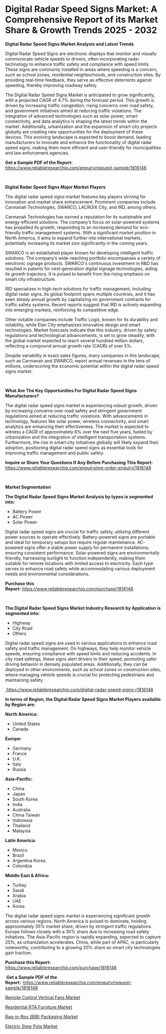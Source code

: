 <p><h1>Digital Radar Speed Signs Market: A Comprehensive Report of its Market Share & Growth Trends 2025 - 2032</h1></p><p><strong>Digital Radar Speed Signs Market Analysis and Latest Trends</strong></p>
<p><p>Digital Radar Speed Signs are electronic displays that monitor and visually communicate vehicle speeds to drivers, often incorporating radar technology to enhance traffic safety and compliance with speed limits. These signs are commonly installed in areas where speeding is a concern, such as school zones, residential neighborhoods, and construction sites. By providing real-time feedback, they serve as effective deterrents against speeding, thereby improving roadway safety.</p><p>The Digital Radar Speed Signs Market is anticipated to grow significantly, with a projected CAGR of 4.7% during the forecast period. This growth is driven by increasing traffic congestion, rising concerns over road safety, and government initiatives aimed at reducing traffic violations. The integration of advanced technologies such as solar power, smart connectivity, and data analytics is shaping the latest trends within the market. Additionally, urbanization and the expansion of smart city projects globally are creating new opportunities for the deployment of these devices. This evolving landscape is expected to boost demand, leading manufacturers to innovate and enhance the functionality of digital radar speed signs, making them more efficient and user-friendly for municipalities and law enforcement agencies.</p></p>
<p><strong>Get a Sample PDF of the Report:&nbsp;</strong> <a href="https://www.reliableresearchiq.com/enquiry/request-sample/1816148?utm_campaign=104&utm_medium=2&utm_source=Github&utm_content=ia&utm_term=10022025&utm_id=digital-radar-speed-signs">https://www.reliableresearchiq.com/enquiry/request-sample/1816148</a></p>
<p>&nbsp;</p>
<p><strong>Digital Radar Speed Signs Major Market Players</strong></p>
<p><p>The digital radar speed signs market features key players striving for innovation and market share enhancement. Prominent companies include Carmanah Technologies, SWARCO, LACROIX City, and IRD, among others. </p><p>Carmanah Technologies has earned a reputation for its sustainable and energy-efficient solutions. The company’s focus on solar-powered systems has propelled its growth, responding to an increasing demand for eco-friendly traffic management systems. With a significant market position in North America, it aims to expand further into international markets, potentially increasing its market size significantly in the coming years.</p><p>SWARCO is an established player known for developing intelligent traffic solutions. The company’s wide-reaching portfolio encompasses a variety of electronic signage products. SWARCO's continuous investment in R&D has resulted in patents for next-generation digital signage technologies, aiding its growth trajectory. It is poised to benefit from the rising emphasis on smart city infrastructure.</p><p>IRD specializes in high-tech solutions for traffic management, including digital radar signs. Its global footprint spans multiple countries, and it has seen steady annual growth by capitalizing on government contracts for traffic safety systems. Recent reports suggest that IRD is actively expanding into emerging markets, reinforcing its competitive edge.</p><p>Other notable companies include Traffic Logix, known for its durability and reliability, while Elan City emphasizes innovative design and smart technologies. Market forecasts indicate that this industry, driven by safety regulations and technological advancements, is set to grow steadily, with the global market expected to reach several hundred million dollars, reflecting a compound annual growth rate (CAGR) of over 5%.</p><p>Despite variability in exact sales figures, many companies in this landscape, such as Carmanah and SWARCO, report annual revenues in the tens of millions, underscoring the economic potential within the digital radar speed signs market.</p></p>
<p>&nbsp;</p>
<p><strong>What Are The Key Opportunities For Digital Radar Speed Signs Manufacturers?</strong></p>
<p><p>The digital radar speed signs market is experiencing robust growth, driven by increasing concerns over road safety and stringent government regulations aimed at reducing traffic violations. With advancements in technology, features like solar power, wireless connectivity, and smart analytics are enhancing their effectiveness. The market is expected to witness a CAGR of approximately 8% over the next five years, fueled by urbanization and the integration of intelligent transportation systems. Furthermore, the rise in smart city initiatives globally will likely expand their adoption, positioning digital radar speed signs as essential tools for improving traffic management and public safety.</p></p>
<p><strong>Inquire or Share Your Questions If Any Before Purchasing This Report:</strong> <a href="https://www.reliableresearchiq.com/enquiry/pre-order-enquiry/1816148?utm_campaign=104&utm_medium=2&utm_source=Github&utm_content=ia&utm_term=10022025&utm_id=digital-radar-speed-signs">https://www.reliableresearchiq.com/enquiry/pre-order-enquiry/1816148</a></p>
<p>&nbsp;</p>
<p><strong>Market Segmentation</strong></p>
<p><strong>The Digital Radar Speed Signs Market Analysis by types is segmented into:</strong></p>
<p><ul><li>Battery Power</li><li>AC Power</li><li>Solar Power</li></ul></p>
<p><p>Digital radar speed signs are crucial for traffic safety, utilizing different power sources to operate effectively. Battery-powered signs are portable and ideal for temporary setups but require regular maintenance. AC-powered signs offer a stable power supply for permanent installations, ensuring consistent performance. Solar-powered signs are environmentally friendly, harnessing sunlight to function independently, making them suitable for remote locations with limited access to electricity. Each type serves to enhance road safety while accommodating various deployment needs and environmental considerations.</p></p>
<p><strong>Purchase this Report:&nbsp;</strong><a href="https://www.reliableresearchiq.com/purchase/1816148?utm_campaign=104&utm_medium=2&utm_source=Github&utm_content=ia&utm_term=10022025&utm_id=digital-radar-speed-signs">https://www.reliableresearchiq.com/purchase/1816148</a></p>
<p>&nbsp;</p>
<p><strong>The Digital Radar Speed Signs Market Industry Research by Application is segmented into:</strong></p>
<p><ul><li>Highway</li><li>City Road</li><li>Others</li></ul></p>
<p><p>Digital radar speed signs are used in various applications to enhance road safety and traffic management. On highways, they help monitor vehicle speeds, ensuring compliance with speed limits and reducing accidents. In city road settings, these signs alert drivers to their speed, promoting safer driving behavior in densely populated areas. Additionally, they can be deployed in other environments, such as school zones or construction sites, where managing vehicle speeds is crucial for protecting pedestrians and maintaining safety.</p></p>
<p><a href="https://www.reliableresearchiq.com/digital-radar-speed-signs-r1816148?utm_campaign=104&utm_medium=2&utm_source=Github&utm_content=ia&utm_term=10022025&utm_id=digital-radar-speed-signs">&nbsp;https://www.reliableresearchiq.com/digital-radar-speed-signs-r1816148</a></p>
<p><strong>In terms of Region, the Digital Radar Speed Signs Market Players available by Region are:</strong></p>
<p>
    <p> <strong> North America: </strong>
        <ul>
            <li>United States</li>
            <li>Canada</li>
        </ul>
        </p> 
    <p> <strong> Europe: </strong>
        <ul>
            <li>Germany</li>
            <li>France</li>
            <li>U.K.</li>
            <li>Italy</li>
            <li>Russia</li>
        </ul>
        </p> 
    <p> <strong> Asia-Pacific: </strong>
        <ul>
            <li>China</li>
            <li>Japan</li>
            <li>South Korea</li>
            <li>India</li>
            <li>Australia</li>
            <li>China Taiwan</li>
            <li>Indonesia</li>
            <li>Thailand</li>
            <li>Malaysia</li>
        </ul>
        </p> 
    <p> <strong> Latin America: </strong>
        <ul>
            <li>Mexico</li>
            <li>Brazil</li>
            <li>Argentina Korea</li>
            <li>Colombia</li>
        </ul>
        </p> 
    <p> <strong> Middle East & Africa: </strong>
        <ul>
            <li>Turkey</li>
            <li>Saudi</li>
            <li>Arabia</li>
            <li>UAE</li>
            <li>Korea</li>
        </ul>
    </p>
    </p>
<p><p>The digital radar speed signs market is experiencing significant growth across various regions. North America is poised to dominate, holding approximately 35% market share, driven by stringent traffic regulations. Europe follows closely with a 30% share due to increasing road safety initiatives. The Asia-Pacific region is rapidly expanding, expected to capture 25%, as urbanization accelerates. China, while part of APAC, is particularly noteworthy, contributing to a growing 20% share as smart city technologies gain traction.</p></p>
<p><strong>Purchase this Report: </strong><a href="https://www.reliableresearchiq.com/purchase/1816148?utm_campaign=104&utm_medium=2&utm_source=Github&utm_content=ia&utm_term=10022025&utm_id=digital-radar-speed-signs">https://www.reliableresearchiq.com/purchase/1816148</a></p>
<p>&nbsp;<strong>Get a Sample PDF of the Report:&nbsp;&nbsp;</strong><a href="https://www.reliableresearchiq.com/enquiry/request-sample/1816148?utm_campaign=104&utm_medium=2&utm_source=Github&utm_content=ia&utm_term=10022025&utm_id=digital-radar-speed-signs">https://www.reliableresearchiq.com/enquiry/request-sample/1816148</a></p>
<p><strong></strong></p>
<p><p><a href="https://github.com/jolinolooman/Market-Research-Report-List-1/blob/main/remote-control-vertical-fans-market.md?utm_campaign=104&utm_medium=2&utm_source=Github&utm_content=ia&utm_term=10022025&utm_id=digital-radar-speed-signs">Remote Control Vertical Fans Market</a></p><p><a href="https://github.com/kuijckulario/Market-Research-Report-List-1/blob/main/residential-rta-furniture-market.md?utm_campaign=104&utm_medium=2&utm_source=Github&utm_content=ia&utm_term=10022025&utm_id=digital-radar-speed-signs">Residential RTA Furniture Market</a></p><p><a href="https://github.com/sissalgamd/Market-Research-Report-List-1/blob/main/bag-in-box-bib-packaging-market.md?utm_campaign=104&utm_medium=2&utm_source=Github&utm_content=ia&utm_term=10022025&utm_id=digital-radar-speed-signs">Bag-in-Box (BIB) Packaging Market</a></p><p><a href="https://github.com/otintolmo/Market-Research-Report-List-1/blob/main/electric-stew-pots-market.md?utm_campaign=104&utm_medium=2&utm_source=Github&utm_content=ia&utm_term=10022025&utm_id=digital-radar-speed-signs">Electric Stew Pots Market</a></p></p>
